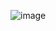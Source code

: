 ![image](https://user-images.githubusercontent.com/106652394/171346968-9cc2857b-bd9f-4b5b-b8df-f46e8f148d9f.png)
